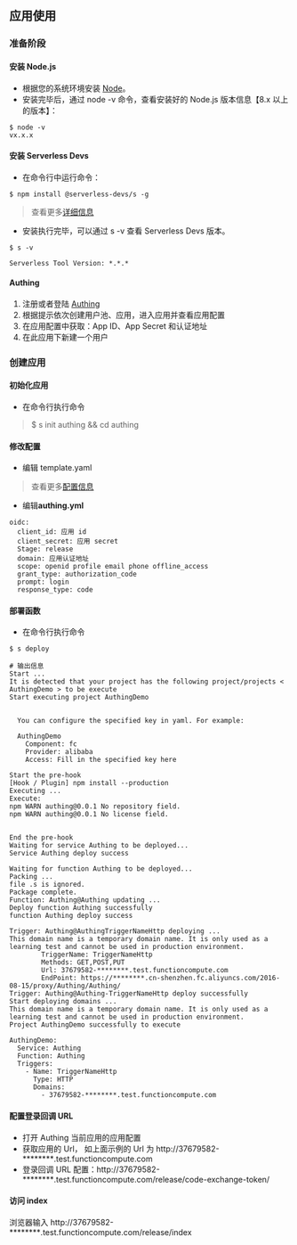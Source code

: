 ## 应用使用

### 准备阶段

#### 安装 Node.js

- 根据您的系统环境安装 [Node](https://nodejs.org/zh-cn/download/)。
- 安装完毕后，通过 node -v 命令，查看安装好的 Node.js 版本信息【8.x 以上的版本】：
````
$ node -v
vx.x.x
````

#### 安装 Serverless Devs

- 在命令行中运行命令：
````
$ npm install @serverless-devs/s -g
````
> 查看更多[详细信息](https://github.com/Serverless-Devs/Serverless-Devs/blob/master/readme_zh.md#%E5%BF%AB%E5%85%A5%E5%AE%89%E8%A3%85%E5%92%8C%E4%BD%BF%E7%94%A8)

- 安装执行完毕，可以通过 s -v 查看 Serverless Devs 版本。
````
$ s -v

Serverless Tool Version: *.*.*
````

#### Authing
1. 注册或者登陆 [Authing](https://console.authing.cn/login)
2. 根据提示依次创建用户池、应用，进入应用并查看应用配置
3. 在应用配置中获取：App ID、App Secret 和认证地址
4. 在此应用下新建一个用户

### 创建应用

#### 初始化应用
- 在命令行执行命令
> $ s init authing && cd authing

#### 修改配置
- 编辑 template.yaml
> 查看更多[配置信息](https://github.com/Serverless-Devs-Awesome/fc-alibaba-component/blob/master/readme_zh.md#%E5%8F%82%E6%95%B0%E8%AF%A6%E6%83%85)

- 编辑**authing.yml**

````
oidc: 
  client_id: 应用 id
  client_secret: 应用 secret
  Stage: release
  domain: 应用认证地址
  scope: openid profile email phone offline_access
  grant_type: authorization_code
  prompt: login
  response_type: code
````

#### 部署函数
- 在命令行执行命令
````
$ s deploy

# 输出信息
Start ...
It is detected that your project has the following project/projects < AuthingDemo > to be execute
Start executing project AuthingDemo


  You can configure the specified key in yaml. For example:

  AuthingDemo
    Component: fc
    Provider: alibaba
    Access: Fill in the specified key here

Start the pre-hook
[Hook / Plugin] npm install --production
Executing ...
Execute:
npm WARN authing@0.0.1 No repository field.
npm WARN authing@0.0.1 No license field.


End the pre-hook
Waiting for service Authing to be deployed...
Service Authing deploy success

Waiting for function Authing to be deployed...
Packing ...
file .s is ignored.
Package complete.
Function: Authing@Authing updating ...
Deploy function Authing successfully
function Authing deploy success

Trigger: Authing@AuthingTriggerNameHttp deploying ...
This domain name is a temporary domain name. It is only used as a learning test and cannot be used in production environment.
        TriggerName: TriggerNameHttp
        Methods: GET,POST,PUT
        Url: 37679582-********.test.functioncompute.com
        EndPoint: https://********.cn-shenzhen.fc.aliyuncs.com/2016-08-15/proxy/Authing/Authing/
Trigger: Authing@Authing-TriggerNameHttp deploy successfully
Start deploying domains ...
This domain name is a temporary domain name. It is only used as a learning test and cannot be used in production environment.
Project AuthingDemo successfully to execute 

AuthingDemo:
  Service: Authing
  Function: Authing
  Triggers:
    - Name: TriggerNameHttp
      Type: HTTP
      Domains:
        - 37679582-********.test.functioncompute.com 
````

#### 配置登录回调 URL

- 打开 Authing 当前应用的应用配置
- 获取应用的 Url， 如上面示例的 Url 为 http://37679582-********.test.functioncompute.com
- 登录回调 URL 配置：http://37679582-********.test.functioncompute.com/release/code-exchange-token/

#### 访问 index

浏览器输入 http://37679582-********.test.functioncompute.com/release/index

